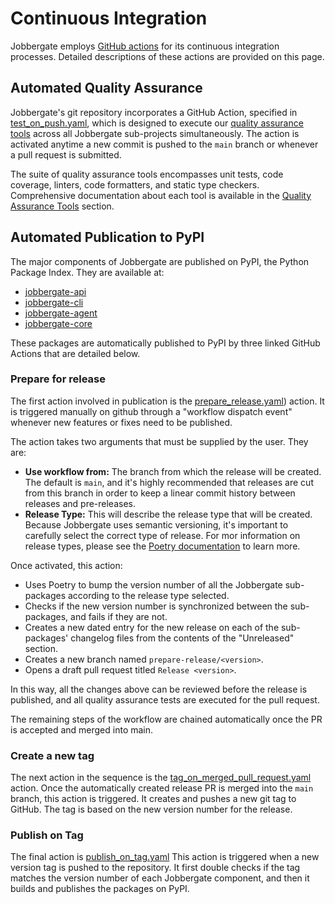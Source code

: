 # Continuous Integration

Jobbergate employs [GitHub actions](https://github.com/omnivector-solutions/jobbergate/actions) for its continuous
integration processes. Detailed descriptions of these actions are provided on this page.


## Automated Quality Assurance

Jobbergate's git repository incorporates a GitHub Action, specified in
[test_on_push.yaml](https://github.com/omnivector-solutions/jobbergate/blob/main/.github/workflows/test_on_push.yaml),
which is designed to execute our [quality assurance tools](./qa_tools.md) across all
Jobbergate sub-projects simultaneously. The action is activated anytime a new commit is
pushed to the `main` branch or whenever a pull request is submitted.

The suite of quality assurance tools encompasses unit tests, code coverage, linters,
code formatters, and static type checkers. Comprehensive documentation about each tool
is available in the [Quality Assurance Tools](./qa.md) section.


## Automated Publication to PyPI

The major components of Jobbergate are published on PyPI, the Python Package Index.
They are available at:

 - [jobbergate-api](https://pypi.org/project/jobbergate-api/)
 - [jobbergate-cli](https://pypi.org/project/jobbergate-cli/)
 - [jobbergate-agent](https://pypi.org/project/jobbergate-agent/)
 - [jobbergate-core](https://pypi.org/project/jobbergate-core/)

These packages are automatically published to PyPI by three linked GitHub Actions that
are detailed below.


### Prepare for release

The first action involved in publication is the
[prepare_release.yaml](https://github.com/omnivector-solutions/jobbergate/blob/main/.github/workflows/prepare_release.yaml))
action. It is triggered manually on github through a "workflow dispatch event" whenever
new features or fixes need to be published.


The action takes two arguments that must be supplied by the user. They are:

 - **Use workflow from:**
   The branch from which the release will be created. The default is `main`, and it's
   highly recommended that releases are cut from this branch in order to keep a linear
   commit history between releases and pre-releases.
 - **Release Type:**
   This will describe the release type that will be created. Because Jobbergate uses
   semantic versioning, it's important to carefully select the correct type of release.
   For mor information on release types, please see the
   [Poetry documentation](https://python-poetry.org/docs/cli/#version) to learn more.

Once activated, this action:

 - Uses Poetry to bump the version number of all the Jobbergate sub-packages according to
   the release type selected.
 - Checks if the new version number is synchronized between the sub-packages, and fails if they are not.
 - Creates a new dated entry for the new release on each of the sub-packages' changelog
   files from the contents of the "Unreleased" section.
 - Creates a new branch named `prepare-release/<version>`.
 - Opens a draft pull request titled `Release <version>`.

In this way, all the changes above can be reviewed before the release is published,
and all quality assurance tests are executed for the pull request.

The remaining steps of the workflow are chained automatically once the PR is
accepted and merged into main.


### Create a new tag

The next action in the sequence is the
[tag_on_merged_pull_request.yaml](https://github.com/omnivector-solutions/jobbergate/blob/main/.github/workflows/tag_on_merged_pull_request.yaml)
action. Once the automatically created release PR is merged into the `main` branch, this
action is triggered. It creates and pushes a new git tag to GitHub. The tag is based on
the new version number for the release.


### Publish on Tag

The final action is
[publish_on_tag.yaml](https://github.com/omnivector-solutions/jobbergate/blob/main/.github/workflows/publish_on_tag.yaml)
This action is triggered when a new version tag is pushed to the repository.
It first double checks if the tag matches the version number of each Jobbergate
component, and then it builds and publishes the packages on PyPI.
